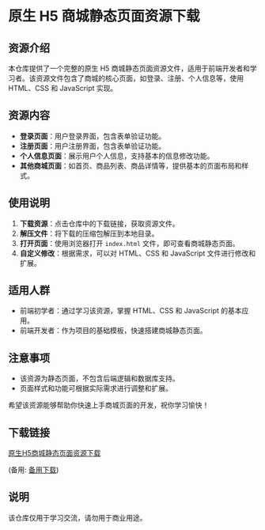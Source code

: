 # 原生 H5 商城静态页面资源下载

## 资源介绍

本仓库提供了一个完整的原生 H5 商城静态页面资源文件，适用于前端开发者和学习者。该资源文件包含了商城的核心页面，如登录、注册、个人信息等，使用 HTML、CSS 和 JavaScript 实现。

## 资源内容

- **登录页面**：用户登录界面，包含表单验证功能。
- **注册页面**：用户注册界面，包含表单验证功能。
- **个人信息页面**：展示用户个人信息，支持基本的信息修改功能。
- **其他商城页面**：如首页、商品列表、商品详情等，提供基本的页面布局和样式。

## 使用说明

1. **下载资源**：点击仓库中的下载链接，获取资源文件。
2. **解压文件**：将下载的压缩包解压到本地目录。
3. **打开页面**：使用浏览器打开 `index.html` 文件，即可查看商城静态页面。
4. **自定义修改**：根据需求，可以对 HTML、CSS 和 JavaScript 文件进行修改和扩展。

## 适用人群

- 前端初学者：通过学习该资源，掌握 HTML、CSS 和 JavaScript 的基本应用。
- 前端开发者：作为项目的基础模板，快速搭建商城静态页面。

## 注意事项

- 该资源为静态页面，不包含后端逻辑和数据库支持。
- 页面样式和功能可根据实际需求进行调整和扩展。

希望该资源能够帮助你快速上手商城页面的开发，祝你学习愉快！

## 下载链接
[原生H5商城静态页面资源下载](https://pan.quark.cn/s/faca37292cca) 

(备用: [备用下载](https://pan.baidu.com/s/1KrA6zyAAFjAU4ufa_Q2X0g?pwd=1234))

## 说明

该仓库仅用于学习交流，请勿用于商业用途。
